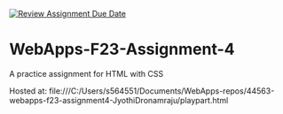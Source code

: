 [![Review Assignment Due Date](https://classroom.github.com/assets/deadline-readme-button-24ddc0f5d75046c5622901739e7c5dd533143b0c8e959d652212380cedb1ea36.svg)](https://classroom.github.com/a/4tKarLeg)
# WebApps-F23-Assignment-4
A practice assignment for HTML with CSS

Hosted at:  file:///C:/Users/s564551/Documents/WebApps-repos/44563-webapps-f23-assignment4-JyothiDronamraju/playpart.html
